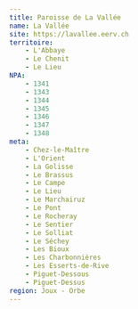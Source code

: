 ```yaml
---
title: Paroisse de La Vallée
name: La Vallée
site: https://lavallee.eerv.ch
territoire:
    - L'Abbaye
    - Le Chenit
    - Le Lieu
NPA:
    - 1341
    - 1343
    - 1344
    - 1345
    - 1346
    - 1347
    - 1348
meta:
    - Chez-le-Maître
    - L'Orient
    - La Golisse
    - Le Brassus
    - Le Campe
    - Le Lieu
    - Le Marchairuz
    - Le Pont
    - Le Rocheray
    - Le Sentier
    - Le Solliat
    - Le Séchey
    - Les Bioux
    - Les Charbonnières
    - Les Esserts-de-Rive
    - Piguet-Dessous
    - Piguet-Dessus
region: Joux - Orbe
---
```

